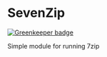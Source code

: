# SevenZip

[![Greenkeeper badge](https://badges.greenkeeper.io/Colonise/SevenZip.svg)](https://greenkeeper.io/)

Simple module for running 7zip
